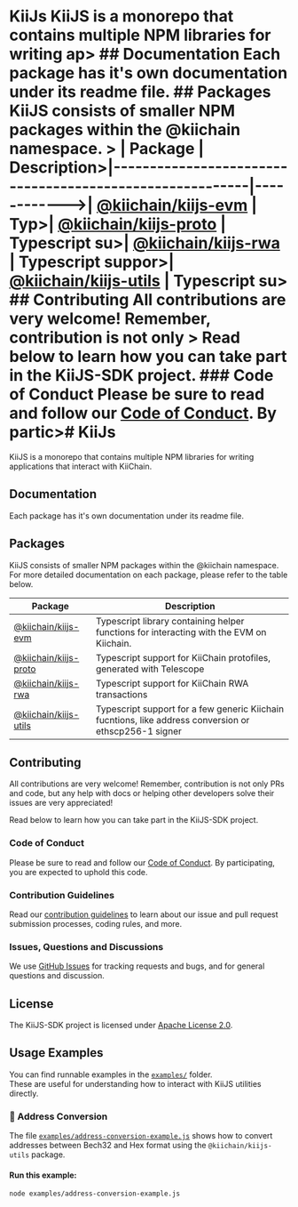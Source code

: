 # KiiJs                                                                                                                                         KiiJS is a monorepo that contains multiple NPM libraries for writing ap>                                                                        ## Documentation                                                                                                                                Each package has it's own documentation under its readme file.                                                                                  ## Packages                                                                                                                                     KiiJS consists of smaller NPM packages within the @kiichain namespace. >                                                                        | Package                                                 | Description>|---------------------------------------------------------|------------>| [@kiichain/kiijs-evm](packages/evm)                             | Typ>| [@kiichain/kiijs-proto](packages/proto)               | Typescript su>| [@kiichain/kiijs-rwa](packages/rwa)               | Typescript suppor>| [@kiichain/kiijs-utils](packages/utils)               | Typescript su>                                                                        ## Contributing                                                                                                                                 All contributions are very welcome! Remember, contribution is not only >                                                                        Read below to learn how you can take part in the KiiJS-SDK project.                                                                             ### Code of Conduct                                                                                                                             Please be sure to read and follow our [Code of Conduct][coc]. By partic># KiiJs

KiiJS is a monorepo that contains multiple NPM libraries for writing applications that interact with KiiChain.

## Documentation

Each package has it's own documentation under its readme file.

## Packages

KiiJS consists of smaller NPM packages within the @kiichain namespace. For more detailed documentation on each package, please refer to the table below.

| Package                                                 | Description                                                                                                                     |
|---------------------------------------------------------|---------------------------------------------------------------------------------------------------------------------------------|
| [@kiichain/kiijs-evm](packages/evm)                             | Typescript library containing helper functions for interacting with the EVM on Kiichain.                                             |
| [@kiichain/kiijs-proto](packages/proto)               | Typescript support for KiiChain protofiles, generated with Telescope                                   |
| [@kiichain/kiijs-rwa](packages/rwa)               | Typescript support for KiiChain RWA transactions                                   |
| [@kiichain/kiijs-utils](packages/utils)               | Typescript support for a few generic Kiichain fucntions, like address conversion or ethscp256-1 signer                                    |

## Contributing

All contributions are very welcome! Remember, contribution is not only PRs and code, but any help with docs or helping other developers solve their issues are very appreciated!

Read below to learn how you can take part in the KiiJS-SDK project.

### Code of Conduct

Please be sure to read and follow our [Code of Conduct][coc]. By participating, you are expected to uphold this code.

### Contribution Guidelines

Read our [contribution guidelines][contributing] to learn about our issue and pull request submission processes, coding rules, and more.

### Issues, Questions and Discussions

We use [GitHub Issues][issues] for tracking requests and bugs, and for general questions and discussion.

## License

The KiiJS-SDK project is licensed under [Apache License 2.0][license].

[contributing]: ./CONTRIBUTING.md
[coc]: ./CODE_OF_CONDUCT.md
[issues]: https://github.com/KiiChain/kiijs-sdk/issues
[license]: ./LICENSE

## Usage Examples

You can find runnable examples in the [`examples/`](examples/) folder.  
These are useful for understanding how to interact with KiiJS utilities directly.

### 🔁 Address Conversion

The file [`examples/address-conversion-example.js`](examples/address-conversion-example.js) shows how to convert addresses between Bech32 and Hex format using the `@kiichain/kiijs-utils` package.

#### Run this example:

```bash
node examples/address-conversion-example.js
